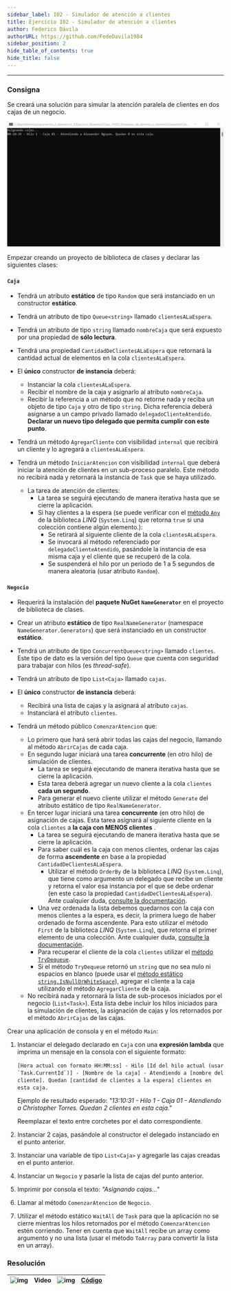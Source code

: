 ```yaml
---
sidebar_label: I02 - Simulador de atención a clientes
title: Ejercicio I02 - Simulador de atención a clientes
author: Federico Dávila
authorURL: https://github.com/FedeDavila1984
sidebar_position: 2
hide_table_of_contents: true
hide_title: false
---
```

---
### Consigna
Se creará una solución para simular la atención paralela de clientes en dos cajas de un negocio. 

![FrmCartelera](/clases/19-concurrencia/ejercicios/animacion-atencion-a-clientes.gif)

Empezar creando un proyecto de biblioteca de clases y declarar las siguientes clases:

#### `Caja`
- Tendrá un atributo **estático** de tipo `Random` que será instanciado en un constructor **estático**.

- Tendrá un atributo de tipo `Queue<string>` llamado `clientesALaEspera`.

- Tendrá un atributo de tipo `string` llamado `nombreCaja` que será expuesto por una propiedad de **sólo lectura**.

- Tendrá una propiedad `CantidadDeClientesALaEspera` que retornará la cantidad actual de elementos en la cola `clientesALaEspera`.

- El **único** constructor **de instancia** deberá:
  - Instanciar la cola `clientesALaEspera`.
  - Recibir el nombre de la caja y asignarlo al atributo `nombreCaja`.
  - Recibir la referencia a un método que no retorne nada y reciba un objeto de tipo `Caja` y otro de tipo `string`. Dicha referencia deberá asignarse a un campo privado llamado `delegadoClienteAtendido`. **Declarar un nuevo tipo delegado que permita cumplir con este punto**.

- Tendrá un método `AgregarCliente` con visibilidad `internal` que recibirá un cliente y lo agregará a `clientesALaEspera`.

- Tendrá un método `IniciarAtencion` con visibilidad `internal` que deberá iniciar la atención de clientes en un sub-proceso paralelo. Este método no recibirá nada y retornará la instancia de `Task` que se haya utilizado.
  - La tarea de atención de clientes:
    - La tarea se seguirá ejecutando de manera iterativa hasta que se cierre la aplicación. 
    - Si hay clientes a la espera (se puede verificar con el [método `Any`](https://docs.microsoft.com/en-us/dotnet/api/system.linq.enumerable.any?view=net-5.0) de la biblioteca *LINQ* (`System.Linq`) que retorna `true` si una colección contiene algún elemento.):
      - Se retirará al siguiente cliente de la cola `clientesALaEspera`.
      - Se invocará al método referenciado por `delegadoClienteAtendido`, pasándole la instancia de esa misma caja y el cliente que se recuperó de la cola. 
      - Se suspenderá el hilo por un periodo de 1 a 5 segundos de manera aleatoria (usar atributo `Random`).
#### `Negocio`
- Requerirá la instalación del **paquete NuGet `NameGenerator`** en el proyecto de biblioteca de clases.

- Crear un atributo **estático** de tipo `RealNameGenerator` (namespace `NameGenerator.Generators`) que será instanciado en un constructor **estático**.
  
- Tendrá un atributo de tipo `ConcurrentQueue<string>` llamado `clientes`. Este tipo de dato es la versión del tipo `Queue` que cuenta con seguridad para trabajar con hilos (es *thread-safe*).

[//]: # "TODO Referencia a documentación de colecciones concurrentes"

- Tendrá un atributo de tipo `List<Caja>` llamado `cajas`.

- El **único** constructor **de instancia** deberá:
  - Recibirá una lista de cajas y la asignará al atributo `cajas`.
  - Instanciará el atributo `clientes`.

- Tendrá un método público `ComenzarAtencion` que:
  - Lo primero que hará será abrir todas las cajas del negocio, llamando al método `AbrirCajas` de cada caja.
  - En segundo lugar iniciará una tarea **concurrente** (en otro hilo) de simulación de clientes. 
    - La tarea se seguirá ejecutando de manera iterativa hasta que se cierre la aplicación. 
    - Esta tarea deberá agregar un nuevo cliente a la cola `clientes` **cada un segundo**. 
    - Para generar el nuevo cliente utilizar el método `Generate` del atributo estático de tipo `RealNameGenerator`.
  - En tercer lugar iniciará una tarea **concurrente** (en otro hilo) de asignación de cajas. Esta tarea asignará al siguiente cliente en la cola `clientes` a **la caja con MENOS clientes** .
    - La tarea se seguirá ejecutando de manera iterativa hasta que se cierre la aplicación. 
    - Para saber cuál es la caja con menos clientes, ordenar las cajas de forma **ascendente** en base a la propiedad `CantidadDeClientesALaEspera`. 
      - Utilizar el método `OrderBy` de la biblioteca *LINQ* (`System.Linq`), que tiene como argumento un delegado que recibe un cliente y retorna el valor esa instancia por el que se debe ordenar (en este caso la propiedad `CantidadDeClientesALaEspera`). Ante cualquier duda, [consulte la documentación](https://docs.microsoft.com/en-us/dotnet/api/system.linq.enumerable.orderby?view=net-5.0).
    - Una vez ordenada la lista debemos quedarnos con la caja con menos clientes a la espera, es decir, la primera luego de haber ordenado de forma ascendente. Para esto utilizar el método `First` de la biblioteca *LINQ* (`System.Linq`), que retorna el primer elemento de una colección. Ante cualquier duda, [consulte la documentación](https://docs.microsoft.com/en-us/dotnet/api/system.linq.enumerable.first?view=net-5.0).
    - Para recuperar el cliente de la cola `clientes` utilizar el [método `TryDequeue`](https://docs.microsoft.com/en-us/dotnet/api/system.collections.concurrent.concurrentqueue-1.trydequeue?view=net-5.0). 
    - Si el método `TryDequeue` retornó un `string` que no sea nulo ni espacios en blanco (puede usar el [método estático `string.IsNullOrWhiteSpace`](https://docs.microsoft.com/en-us/dotnet/api/system.string.isnullorwhitespace?view=net-5.0)), agregar el cliente a la caja utilizando el método `AgregarCliente` de la caja.
  - No recibirá nada y retornará la lista de sub-procesos iniciados por el negocio (`List<Task>`). Esta lista debe incluir los hilos iniciados para la simulación de clientes, la asignación de cajas y los retornados por el método `AbrirCajas` de las cajas.

Crear una aplicación de consola y en el método `Main`:
1. Instanciar el delegado declarado en `Caja` con una **expresión lambda** que imprima un mensaje en la consola con el siguiente formato:
   
   ```[Hora actual con formato HH:MM:ss] - Hilo [Id del hilo actual (usar `Task.CurrentId`)] - [Nombre de la caja] - Atendiendo a [nombre del cliente]. Quedan [cantidad de clientes a la espera] clientes en esta caja.```

   Ejemplo de resultado esperado: *"13:10:31 - Hilo 1 - Caja 01 - Atendiendo a Christopher Torres. Quedan 2 clientes en esta caja."*

   Reemplazar el texto entre corchetes por el dato correspondiente. 

2. Instanciar 2 cajas, pasándole al constructor el delegado instanciado en el punto anterior.

3. Instanciar una variable de tipo `List<Caja>` y agregarle las cajas creadas en el punto anterior.

4. Instanciar un `Negocio` y pasarle la lista de cajas del punto anterior.

5. Imprimir por consola el texto: *"Asignando cajas..."*

6. Llamar al método `ComenzarAtencion` de `Negocio`.

7. Utilizar el método estático `WaitAll` de `Task` para que la aplicación no se cierre mientras los hilos retornados por el método `ComenzarAtencion` estén corriendo. Tener en cuenta que `WaitAll` recibe un array como argumento y no una lista (usar el método `ToArray` para convertir la lista en un array). 

### Resolución
| ![img](/base/youtube.svg) | Video | ![img](/base/github.svg) | [Código](https://github.com/codeutnfra/programacion_2_laboratorio_2/tree/master/Ejercicios_Resueltos/Clase_19/I02_Simulador_de_atencion_a_clientes) |
| :-----------------------: | :---: | :----------------------: | :----: |
